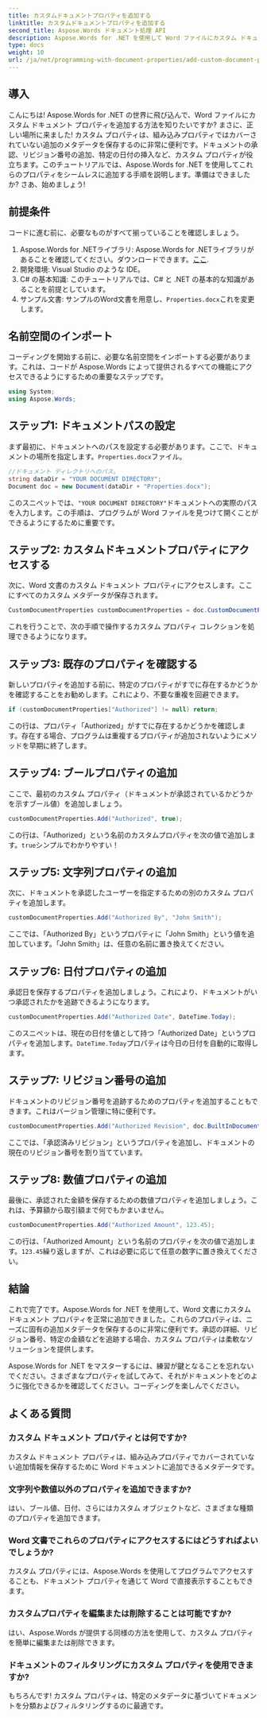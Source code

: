 ```yaml
---
title: カスタムドキュメントプロパティを追加する
linktitle: カスタムドキュメントプロパティを追加する
second_title: Aspose.Words ドキュメント処理 API
description: Aspose.Words for .NET を使用して Word ファイルにカスタム ドキュメント プロパティを追加する方法を学びます。ステップ バイ ステップ ガイドに従って、追加のメタデータを使用してドキュメントを強化します。
type: docs
weight: 10
url: /ja/net/programming-with-document-properties/add-custom-document-properties/
---
```

## 導入

こんにちは! Aspose.Words for .NET の世界に飛び込んで、Word ファイルにカスタム ドキュメント プロパティを追加する方法を知りたいですか? まさに、正しい場所に来ました! カスタム プロパティは、組み込みプロパティではカバーされていない追加のメタデータを保存するのに非常に便利です。ドキュメントの承認、リビジョン番号の追加、特定の日付の挿入など、カスタム プロパティが役立ちます。このチュートリアルでは、Aspose.Words for .NET を使用してこれらのプロパティをシームレスに追加する手順を説明します。準備はできましたか? さあ、始めましょう!

## 前提条件

コードに進む前に、必要なものがすべて揃っていることを確認しましょう。

1.  Aspose.Words for .NETライブラリ: Aspose.Words for .NETライブラリがあることを確認してください。ダウンロードできます。[ここ](https://releases.aspose.com/words/net/).
2. 開発環境: Visual Studio のような IDE。
3. C# の基本知識: このチュートリアルでは、C# と .NET の基本的な知識があることを前提としています。
4. サンプル文書: サンプルのWord文書を用意し、`Properties.docx`これを変更します。

## 名前空間のインポート

コーディングを開始する前に、必要な名前空間をインポートする必要があります。これは、コードが Aspose.Words によって提供されるすべての機能にアクセスできるようにするための重要なステップです。

```csharp
using System;
using Aspose.Words;
```

## ステップ1: ドキュメントパスの設定

まず最初に、ドキュメントへのパスを設定する必要があります。ここで、ドキュメントの場所を指定します。`Properties.docx`ファイル。

```csharp
//ドキュメント ディレクトリへのパス。
string dataDir = "YOUR DOCUMENT DIRECTORY";
Document doc = new Document(dataDir + "Properties.docx");
```

このスニペットでは、`"YOUR DOCUMENT DIRECTORY"`ドキュメントへの実際のパスを入力します。この手順は、プログラムが Word ファイルを見つけて開くことができるようにするために重要です。

## ステップ2: カスタムドキュメントプロパティにアクセスする

次に、Word 文書のカスタム ドキュメント プロパティにアクセスします。ここにすべてのカスタム メタデータが保存されます。

```csharp
CustomDocumentProperties customDocumentProperties = doc.CustomDocumentProperties;
```

これを行うことで、次の手順で操作するカスタム プロパティ コレクションを処理できるようになります。

## ステップ3: 既存のプロパティを確認する

新しいプロパティを追加する前に、特定のプロパティがすでに存在するかどうかを確認することをお勧めします。これにより、不要な重複を回避できます。

```csharp
if (customDocumentProperties["Authorized"] != null) return;
```

この行は、プロパティ「Authorized」がすでに存在するかどうかを確認します。存在する場合、プログラムは重複するプロパティが追加されないようにメソッドを早期に終了します。

## ステップ4: ブールプロパティの追加

ここで、最初のカスタム プロパティ（ドキュメントが承認されているかどうかを示すブール値）を追加しましょう。

```csharp
customDocumentProperties.Add("Authorized", true);
```

この行は、「Authorized」という名前のカスタムプロパティを次の値で追加します。`true`シンプルでわかりやすい！

## ステップ5: 文字列プロパティの追加

次に、ドキュメントを承認したユーザーを指定するための別のカスタム プロパティを追加します。

```csharp
customDocumentProperties.Add("Authorized By", "John Smith");
```

ここでは、「Authorized By」というプロパティに「John Smith」という値を追加しています。「John Smith」は、任意の名前に置き換えてください。

## ステップ6: 日付プロパティの追加

承認日を保存するプロパティを追加しましょう。これにより、ドキュメントがいつ承認されたかを追跡できるようになります。

```csharp
customDocumentProperties.Add("Authorized Date", DateTime.Today);
```

このスニペットは、現在の日付を値として持つ「Authorized Date」というプロパティを追加します。`DateTime.Today`プロパティは今日の日付を自動的に取得します。

## ステップ7: リビジョン番号の追加

ドキュメントのリビジョン番号を追跡するためのプロパティを追加することもできます。これはバージョン管理に特に便利です。

```csharp
customDocumentProperties.Add("Authorized Revision", doc.BuiltInDocumentProperties.RevisionNumber);
```

ここでは、「承認済みリビジョン」というプロパティを追加し、ドキュメントの現在のリビジョン番号を割り当てています。

## ステップ8: 数値プロパティの追加

最後に、承認された金額を保存するための数値プロパティを追加しましょう。これは、予算額から取引額まで何でもかまいません。

```csharp
customDocumentProperties.Add("Authorized Amount", 123.45);
```

この行は、「Authorized Amount」という名前のプロパティを次の値で追加します。`123.45`繰り返しますが、これは必要に応じて任意の数字に置き換えてください。

## 結論

これで完了です。Aspose.Words for .NET を使用して、Word 文書にカスタム ドキュメント プロパティを正常に追加できました。これらのプロパティは、ニーズに固有の追加メタデータを保存するのに非常に便利です。承認の詳細、リビジョン番号、特定の金額などを追跡する場合、カスタム プロパティは柔軟なソリューションを提供します。

Aspose.Words for .NET をマスターするには、練習が鍵となることを忘れないでください。さまざまなプロパティを試してみて、それがドキュメントをどのように強化できるかを確認してください。コーディングを楽しんでください。

## よくある質問

### カスタム ドキュメント プロパティとは何ですか?
カスタム ドキュメント プロパティは、組み込みプロパティでカバーされていない追加情報を保存するために Word ドキュメントに追加できるメタデータです。

### 文字列や数値以外のプロパティを追加できますか?
はい、ブール値、日付、さらにはカスタム オブジェクトなど、さまざまな種類のプロパティを追加できます。

### Word 文書でこれらのプロパティにアクセスするにはどうすればよいでしょうか?
カスタム プロパティには、Aspose.Words を使用してプログラムでアクセスすることも、ドキュメント プロパティを通じて Word で直接表示することもできます。

### カスタムプロパティを編集または削除することは可能ですか?
はい、Aspose.Words が提供する同様の方法を使用して、カスタム プロパティを簡単に編集または削除できます。

### ドキュメントのフィルタリングにカスタム プロパティを使用できますか?
もちろんです! カスタム プロパティは、特定のメタデータに基づいてドキュメントを分類およびフィルタリングするのに最適です。
